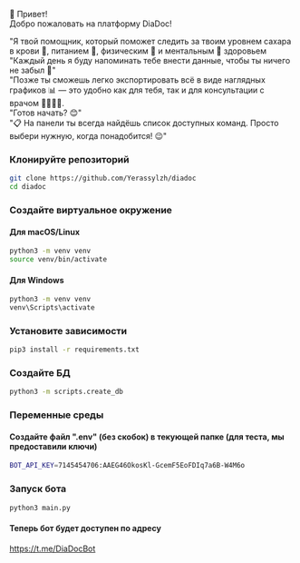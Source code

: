 👋 Привет!  
Добро пожаловать на платформу DiaDoc!

"Я твой помощник, который поможет следить за твоим уровнем сахара в крови 🍬, питанием 🥗, физическим 🏃 и ментальным 🧠 здоровьем  
"Каждый день я буду напоминать тебе внести данные, чтобы ты ничего не забыл 📅"  
"Позже ты сможешь легко экспортировать всё в виде наглядных графиков 📊 — это удобно как для тебя, так и для консультации с врачом 👨‍⚕️👩‍⚕️.  
"Готов начать? 😊"  
"📋 На панели ты всегда найдёшь список доступных команд. Просто выбери нужную, когда понадобится! 😉"

### Клонируйте репозиторий

```bash
git clone https://github.com/Yerassylzh/diadoc
cd diadoc
```

### Создайте виртуальное окружение

#### Для macOS/Linux

```bash
python3 -m venv venv
source venv/bin/activate
```

#### Для Windows

```bash
python3 -m venv venv
venv\Scripts\activate
```

### Установите зависимости

```bash
pip3 install -r requirements.txt
```

### Создайте БД

```bash
python3 -m scripts.create_db
```

### Переменные среды

#### Создайте файл ".env" (без скобок) в текующей папке (для теста, мы предоставили ключи)

```bash
BOT_API_KEY=7145454706:AAEG46OkosKl-GcemF5EoFDIq7a6B-W4M6o
```

### Запуск бота

```bash
python3 main.py
```

#### Теперь бот будет доступен по адресу

https://t.me/DiaDocBot
